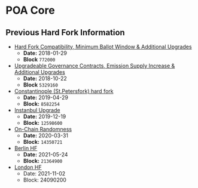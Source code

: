 # POA Core

## Previous Hard Fork Information

* [Hard Fork Compatibility, Minimum Ballot Window & Additional Upgrades](https://github.com/poanetwork/wiki/wiki/HFs-Core-2018-01-29)
  * **Date:** 2018-01-29
  * **Block** `772000`&#x20;
* [Upgradeable Governance Contracts, Emission Supply Increase & Additional ](https://github.com/poanetwork/wiki/wiki/HFs-Core-2018-10-22)[Upgrades](https://github.com/poanetwork/wiki/wiki/HFs-Core-2018-10-22)
  * **Date:** 2018-10-22
  * **Block** `5329160` &#x20;
* [Constantinople (St.Petersfork) hard fork](https://github.com/poanetwork/wiki/wiki/HFs-Core-2019-04-29)
  * **Date:** 2019-04-29
  * **Block:** `8582254`
* [Instanbul Upgrade](2019-12-19-or-12598600.md)
  * **Date:** 2019-12-19
  * **Block:** `12598600`
* [On-Chain Randomness](2020-03-31-or-14350721.md)
  * **Date:** 2020-03-31
  * **Block:** `14350721`
* [Berlin HF](2021-05-24-or-21364900.md#berlin-hard-fork)
  * **Date:** 2021-05-24
  * **Block:** `21364900`
* [London HF](2021-11-02-or-24090200.md)
  * Date: 2021-11-02
  * Block: 24090200

